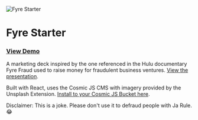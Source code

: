 ![Fyre Starter](https://cosmic-s3.imgix.net/25a62e20-22ba-11e9-b86c-2b85da9474de-fyre.jpeg?w=1200)

# Fyre Starter
### [View Demo](https://fyre-starter.com)

A marketing deck inspired by the one referenced in the Hulu documentary Fyre Fraud used to raise money for fraudulent business ventures. [View the presentation](https://fyre-starter.com).

Built with React, uses the Cosmic JS CMS with imagery provided by the Unsplash Extension. [Install to your Cosmic JS Bucket here](https://cosmicjs.com/apps/fyre-starter).

Disclaimer: This is a joke. Please don't use it to defraud people with Ja Rule. :joy:
